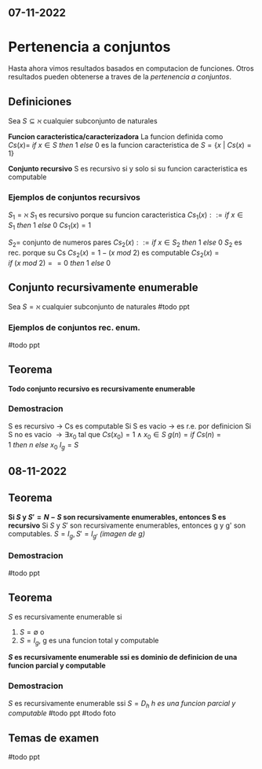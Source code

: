 07-11-2022
---
# Pertenencia a conjuntos
Hasta ahora vimos resultados basados en computacion de funciones.
Otros resultados pueden obtenerse a traves de la *pertenencia a conjuntos*.

## Definiciones
Sea $S \subseteq \aleph$ cualquier subconjunto de naturales

**Funcion caracteristica/caracterizadora**
La funcion definida como
$Cs(x) = \ if \ x \in S \ then \ 1 \ else \ 0$
es la funcion caracteristica de $S = \{x \ | \ Cs(x) = 1\}$

**Conjunto recursivo**
S es recursivo si y solo si su funcion caracteristica es computable

### Ejemplos de conjuntos recursivos
$S_1 = \aleph$
$S_1$ es recursivo porque su funcion caracteristica
$Cs_1(x) ::= if \ x \in S_1 \ then \ 1 \ else \ 0$
$Cs_1(x) = 1$

$S_2 =$ conjunto de numeros pares
$Cs_2(x) ::= if \ x \in S_2 \ then \ 1 \ else \ 0$
$S_2$ es rec. porque su Cs 
$Cs_2(x) = 1 - (x \ mod \ 2)$ es computable
$Cs_2(x) = if \ (x \ mod \ 2)==0 \ then \ 1 \ else \ 0$

## Conjunto recursivamente enumerable
Sea $S = \aleph$ cualquier subconjunto de naturales
#todo ppt

### Ejemplos de conjuntos rec. enum.
#todo ppt

## Teorema
**Todo conjunto recursivo es recursivamente enumerable**
### Demostracion
S es recursivo $\rightarrow$ Cs es computable
Si S es vacio $\rightarrow$ es r.e. por definicion
Si S no es vacio $\rightarrow \exists x_0$ tal que $Cs(x_0) = 1 \wedge x_0 \in S$
$g(n) = if \ Cs(n) = 1 \ then \ n \ else \ x_0$
$I_g = S$

08-11-2022
---

## Teorema
**Si $S$ y $S' = N - S$ son recursivamente enumerables, entonces S es recursivo**
Si $S$ y $S'$ son recursivamente enumerables, entonces g y g' son computables. $S = I_g, S' = I_{g'}$ *(imagen de g)*

### Demostracion
#todo ppt

## Teorema
$S$ es recursivamente enumerable si
1. $S = \emptyset$ o
2. $S = I_g$, g es una funcion total y computable

**$S$ es recursivamente enumerable ssi es dominio de definicion de una funcion parcial y computable**

### Demostracion
$S$ es recursivamente enumerable ssi
$S = D_h$ *h es una funcion parcial y computable*
#todo ppt
#todo foto

## Temas de examen
#todo ppt
